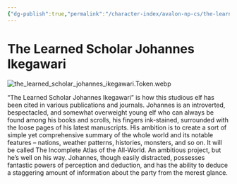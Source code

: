 ```yaml
---
{"dg-publish":true,"permalink":"/character-index/avalon-np-cs/the-learned-scholar-johannes-ikegawari/","title":"The Learned Scholar Johannes Ikegawari","tags":["JournalEntryPage"]}
---
```


# The Learned Scholar Johannes Ikegawari
![the_learned_scholar_johannes_ikegawari.Token.webp](/img/user/Voidbound%20token%20images/the_learned_scholar_johannes_ikegawari.Token.webp)

“The Learned Scholar Johannes Ikegawari” is how this studious elf has been cited in various publications and journals. Johannes is an introverted, bespectacled, and somewhat overweight young elf who can always be found among his books and scrolls, his fingers ink-stained, surrounded with the loose pages of his latest manuscripts. His ambition is to create a sort of simple yet comprehensive summary of the whole world and its notable features – nations, weather patterns, histories, monsters, and so on. It will be called The Incomplete Atlas of the All-World. An ambitious project, but he’s well on his way. Johannes, though easily distracted, possesses fantastic powers of perception and deduction, and has the ability to deduce a staggering amount of information about the party from the merest glance.
